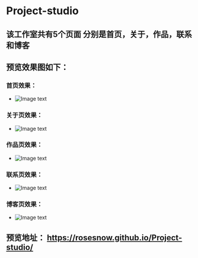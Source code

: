 # Project-studio
## 该工作室共有5个页面 分别是首页，关于，作品，联系和博客 

## 预览效果图如下：
### 首页效果：
 + ![Image text]()
### 关于页效果：
 + ![Image text]()
### 作品页效果：
 + ![Image text]()
### 联系页效果：
 + ![Image text]()
### 博客页效果：
 + ![Image text]()

## 预览地址： https://rosesnow.github.io/Project-studio/
